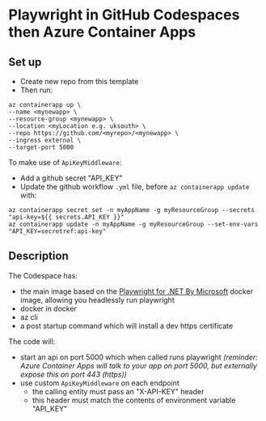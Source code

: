 # Playwright in GitHub Codespaces then Azure Container Apps

## Set up

* Create new repo from this template
* Then run:

```shell
az containerapp up \
--name <mynewapp> \
--resource-group <mynewapp> \
--location <myLocation e.g. uksouth> \
--repo https://github.com/<myrepo>/<mynewapp> \
--ingress external \
--target-port 5000
```

To make use of `ApiKeyMiddleware`:

* Add a github secret "API_KEY"
* Update the github workflow `.yml` file, before `az containerapp update` with:

```shell
az containerapp secret set -n myAppName -g myResourceGroup --secrets "api-key=${{ secrets.API_KEY }}"
az containerapp update -n myAppName -g myResourceGroup --set-env-vars "API_KEY=secretref:api-key"
```

## Description

The Codespace has:

* the main image based on the [Playwright for .NET
By Microsoft](https://hub.docker.com/_/microsoft-playwright-dotnet) docker image, allowing you headlessly run playwright
* docker in docker
* az cli
* a post startup command which will install a dev https certificate

The code will:

* start an api on port 5000 which when called runs playwright *(reminder: Azure Container Apps will talk to your app on port 5000, but externally expose this on port 443 (https))*
* use custom `ApiKeyMiddleware` on each endpoint
  * the calling entity must pass an "X-API-KEY" header
  * this header must match the contents of environment variable "API_KEY"